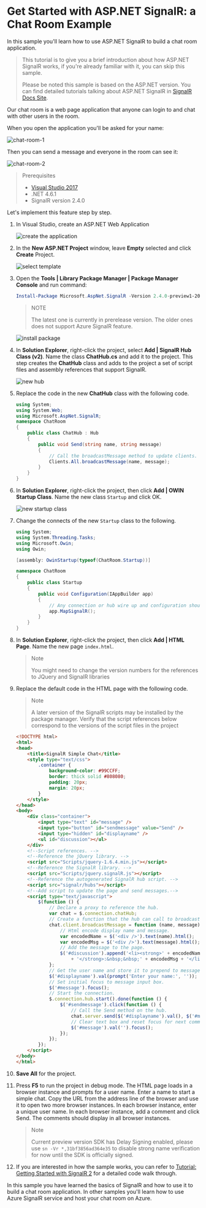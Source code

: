 # Get Started with ASP.NET SignalR: a Chat Room Example

In this sample you'll learn how to use ASP.NET SignalR to build a chat room application.

> This tutorial is to give you a brief introduction about how ASP.NET SignalR works, if you're already familiar with it, you can skip this sample.
>
> Please be noted this sample is based on the ASP.NET version. You can find detailed tutorials talking about ASP.NET SignalR in [SignalR Docs Site](https://docs.microsoft.com/en-us/aspnet/signalr/).

Our chat room is a web page application that anyone can login to and chat with other users in the room.

When you open the application you'll be asked for your name:

![chat-room-1](../images/1.chat-room-1.png)

Then you can send a message and everyone in the room can see it:

![chat-room-2](../images/1.chat-room-2.png)

> Prerequisites
> * [Visual Studio 2017](https://visualstudio.microsoft.com/downloads/)
> * .NET 4.6.1
> * SignalR version 2.4.0

Let's implement this feature step by step.

1. In Visual Studio, create an ASP.NET Web Application

    ![create the application](../images/1-1.create.png)

2. In the **New ASP.NET Project** window, leave **Empty** selected and click **Create** Project.

    ![select template](../images/1-2.select.template.png)
 
3. Open the **Tools | Library Package Manager | Package Manager Console** and run command:

    ```powershell
    Install-Package Microsoft.AspNet.SignalR -Version 2.4.0-preview1-20180918-02 -Source https://dotnet.myget.org/F/aspnet-signalr/api/v3/index.json
    ```

    > NOTE
    >
    > The latest one is currently in prerelease version. The older ones does not support Azure SignalR feature.

    ![install package](../images/1-3.package.png)

4. In **Solution Explorer**, right-click the project, select **Add | SignalR Hub Class (v2)**. Name the class **ChatHub.cs** and add it to the project. This step creates the **ChatHub** class and adds to the project a set of script files and assembly references that support SignalR.

    ![new hub](../images/1-4.new.hub.png)

5. Replace the code in the new **ChatHub** class with the following code.

    ```csharp
    using System;
    using System.Web;
    using Microsoft.AspNet.SignalR;
    namespace ChatRoom
    {
        public class ChatHub : Hub
        {
            public void Send(string name, string message)
            {
                // Call the broadcastMessage method to update clients.
                Clients.All.broadcastMessage(name, message);
            }
        }
    }
    ```

6. In **Solution Explorer**, right-click the project, then click **Add | OWIN Startup Class**. Name the new class `Startup` and click OK.

    ![new startup class](../images/1-6.new.startup.png)

7. Change the connects of the new `Startup` class to the following.

    ```csharp
    using System;
    using System.Threading.Tasks;
    using Microsoft.Owin;
    using Owin;

    [assembly: OwinStartup(typeof(ChatRoom.Startup))]

    namespace ChatRoom
    {
        public class Startup
        {
            public void Configuration(IAppBuilder app)
            {
                // Any connection or hub wire up and configuration should go here
                app.MapSignalR();
            }
        }
    }
    ```

8. In **Solution Explorer**, right-click the project, then click **Add | HTML Page**. Name the new page `index.html`.

    > Note
    >
    > You might need to change the version numbers for the references to JQuery and SignalR libraries

9. Replace the default code in the HTML page with the following code.

    > Note
    >
    > A later version of the SignalR scripts may be installed by the package manager. Verify that the script references below correspond to the versions of the script files in the project

    ```html
    <!DOCTYPE html>
    <html>
    <head>
        <title>SignalR Simple Chat</title>
        <style type="text/css">
            .container {
                background-color: #99CCFF;
                border: thick solid #808080;
                padding: 20px;
                margin: 20px;
            }
        </style>
    </head>
    <body>
        <div class="container">
            <input type="text" id="message" />
            <input type="button" id="sendmessage" value="Send" />
            <input type="hidden" id="displayname" />
            <ul id="discussion"></ul>
        </div>
        <!--Script references. -->
        <!--Reference the jQuery library. -->
        <script src="Scripts/jquery-1.6.4.min.js"></script>
        <!--Reference the SignalR library. -->
        <script src="Scripts/jquery.signalR.js"></script>
        <!--Reference the autogenerated SignalR hub script. -->
        <script src="signalr/hubs"></script>
        <!--Add script to update the page and send messages.-->
        <script type="text/javascript">
            $(function () {
                // Declare a proxy to reference the hub.
                var chat = $.connection.chatHub;
                // Create a function that the hub can call to broadcast messages.
                chat.client.broadcastMessage = function (name, message) {
                    // Html encode display name and message.
                    var encodedName = $('<div />').text(name).html();
                    var encodedMsg = $('<div />').text(message).html();
                    // Add the message to the page.
                    $('#discussion').append('<li><strong>' + encodedName
                        + '</strong>:&nbsp;&nbsp;' + encodedMsg + '</li>');
                };
                // Get the user name and store it to prepend to messages.
                $('#displayname').val(prompt('Enter your name:', ''));
                // Set initial focus to message input box.
                $('#message').focus();
                // Start the connection.
                $.connection.hub.start().done(function () {
                    $('#sendmessage').click(function () {
                        // Call the Send method on the hub.
                        chat.server.send($('#displayname').val(), $('#message').val());
                        // Clear text box and reset focus for next comment.
                        $('#message').val('').focus();
                    });
                });
            });
        </script>
    </body>
    </html>
    ```

10. **Save All** for the project.

11. Press **F5** to run the project in debug mode. The HTML page loads in a browser instance and prompts for a user name. Enter a name to start a simple chat. Copy the URL from the address line of the browser and use it to open two more browser instances. In each browser instance, enter a unique user name. In each browser instance, add a comment and click Send. The comments should display in all browser instances.

    > Note
    >
    > Current preview version SDK has Delay Signing enabled, please use `sn -Vr *,31bf3856ad364e35` to disable strong name verification for now until the SDK is officially signed.

12. If you are interested in how the sample works, you can refer to [Tutorial: Getting Started with SignalR 2](https://docs.microsoft.com/en-us/aspnet/signalr/overview/getting-started/tutorial-getting-started-with-signalr#examine-the-code) for a detailed code walk through.

In this sample you have learned the basics of SignalR and how to use it to build a chat room application.
In other samples you'll learn how to use Azure SignalR service and host your chat room on Azure.
